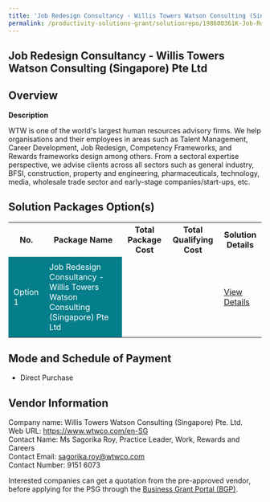```yaml
---
title: 'Job Redesign Consultancy - Willis Towers Watson Consulting (Singapore) Pte Ltd'
permalink: /productivity-solutions-grant/solutionrepo/198600361K-Job-Rdsgn-Consultncy--Wlls-Towrs-Wtson-Consultng-sg-Pt-Ltd
---
```


## Job Redesign Consultancy - Willis Towers Watson Consulting (Singapore) Pte Ltd

## Overview

**Description**

WTW is one of the world's largest human resources advisory firms. We help organisations and their employees in areas such as Talent Management, Career Development, Job Redesign, Competency Frameworks, and Rewards frameworks design among others.  From a sectoral expertise perspective, we advise clients across all sectors such as general industry, BFSI, construction, property and engineering, pharmaceuticals, technology, media, wholesale trade sector and early-stage companies/start-ups, etc. 

## Solution Packages Option(s)

<table>
<tr>
<th><b>No.</b></th>
<th><b>Package Name</b></th>
<th><b>Total Package Cost</b></th>
<th><b>Total Qualifying Cost</b></th>
<th><b>Solution Details</b></th>
</tr>
<tr>
<td style='padding: 10px; background-color: #037E8A; color: #FFFFFF;'>Option 1</td>
<td style='padding: 10px; background-color: #037E8A; color: #FFFFFF;'>Job Redesign Consultancy - Willis Towers Watson Consulting (Singapore) Pte Ltd</td>
<td style='padding: 10px;'> </td>
<td style='padding: 10px;'> </td>
<td style='padding: 10px;'><a href='/images/psg/WTW_Case_Study.pdf' target='_blank'>View Details</a></td>
</tr>
</table>

## Mode and Schedule of Payment

 - Direct Purchase

## Vendor Information

 Company name: Willis Towers Watson Consulting (Singapore) Pte. Ltd.<br>Web URL: https://www.wtwco.com/en-SG<br>Contact Name: Ms Sagorika Roy, Practice Leader, Work, Rewards and Careers<br>Contact Email: sagorika.roy@wtwco.com<br>Contact Number: 9151 6073

Interested companies can get a quotation from the pre-approved vendor, before applying for the PSG through the <a href='https://www.businessgrants.gov.sg/' target='_blank' rel='noopener'>Business Grant Portal (BGP)</a>.

<script src="/jquery/resize-tables.js"></script>
